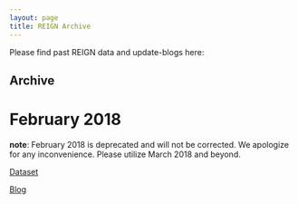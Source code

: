 ```yaml
---
layout: page
title: REIGN Archive
---
```


Please find past REIGN data and update-blogs here:

## Archive

# February 2018 

**note**: February 2018 is deprecated and will not be corrected. We apologize for any inconvenience. Please 
utilize March 2018 and beyond.

[Dataset](https://www.dropbox.com/s/nupy5jgp1g7cpba/REIGN_2018_02.csv?dl=0)

[Blog](http://oefresearch.org/news/international-elections-and-leaders-february-2018-update)

